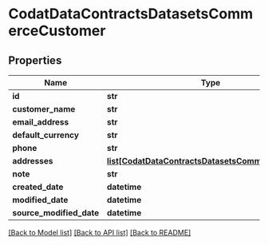 # CodatDataContractsDatasetsCommerceCustomer

## Properties
Name | Type | Description | Notes
------------ | ------------- | ------------- | -------------
**id** | **str** |  | [optional] 
**customer_name** | **str** |  | [optional] 
**email_address** | **str** |  | [optional] 
**default_currency** | **str** |  | [optional] 
**phone** | **str** |  | [optional] 
**addresses** | [**list[CodatDataContractsDatasetsCommerceAddress]**](CodatDataContractsDatasetsCommerceAddress.md) |  | [optional] 
**note** | **str** |  | [optional] 
**created_date** | **datetime** |  | [optional] 
**modified_date** | **datetime** |  | [optional] 
**source_modified_date** | **datetime** |  | [optional] 

[[Back to Model list]](../README.md#documentation-for-models) [[Back to API list]](../README.md#documentation-for-api-endpoints) [[Back to README]](../README.md)

